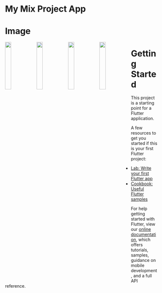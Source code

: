 # My Mix Project App

# Image

<img align="left" width="20%" src="https://user-images.githubusercontent.com/48061933/104293979-3c45f000-54f1-11eb-9c40-5e3ff4f36f00.jpg" />
<img align="left" width="20%" src="https://user-images.githubusercontent.com/48061933/104293992-3e0fb380-54f1-11eb-9c44-c4ac8f6a916d.jpg" />
<img align="left" width="20%" src="https://user-images.githubusercontent.com/48061933/104294000-3f40e080-54f1-11eb-8846-7d5928b92422.jpg" />
<img align="left" width="20%" src="https://user-images.githubusercontent.com/48061933/104294007-410aa400-54f1-11eb-9bde-a62a75c60c16.jpg" />

# Getting Started

This project is a starting point for a Flutter application.

A few resources to get you started if this is your first Flutter project:

- [Lab: Write your first Flutter app](https://flutter.dev/docs/get-started/codelab)
- [Cookbook: Useful Flutter samples](https://flutter.dev/docs/cookbook)

For help getting started with Flutter, view our
[online documentation](https://flutter.dev/docs), which offers tutorials,
samples, guidance on mobile development, and a full API reference.
